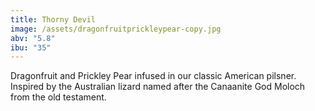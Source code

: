 ```yaml
---
title: Thorny Devil
image: /assets/dragonfruitprickleypear-copy.jpg
abv: "5.8"
ibu: "35"
---
```

Dragonfruit and Prickley Pear infused in our classic American pilsner. Inspired by the Australian lizard named after the Canaanite God Moloch from the old testament. 